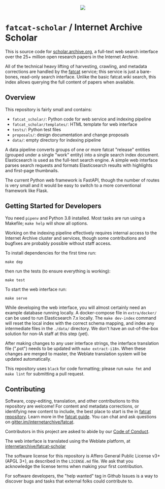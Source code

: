<div align="center">
<img src="fatcat_scholar/static/scholar-vaporwave-logo.png">
</div>

# `fatcat-scholar` / Internet Archive Scholar

This is source code for [scholar.archive.org](https://scholar.archive.org), a
full-text web search interface over the 25+ million open research papers in the
Internet Archive.

All of the technical heavy lifting of harvesting, crawling, and metadata corrections are
handled by the [fatcat](https://fatcat.wiki)  service; this service is just a bare-bones, read-only
search interface. Unlike the basic fatcat.wiki search, this index allows
querying the full content of papers when available.

## Overview

This repository is fairly small and contains:

-   `fatcat_scholar/`: Python code for web service and indexing pipeline
-   `fatcat_scholar/templates/`: HTML template for web interface
-   `tests/`: Python test files
-   `proposals/`: design documentation and change proposals
-   `data/`: empty directory for indexing pipeline

A data pipeline converts groups of one or more fatcat "release" entities
(grouped under a single "work" entity) into a single search index document.
Elasticsearch is used as the full-text search engine. A simple web interface
parses search requests and formats Elasticsearch results with highlights and
first-page thumbnails.

The current Python web framework is FastAPI, though the number of routes is
very small and it would be easy to switch to a more conventional framework like
Flask.

## Getting Started for Developers

You need `pipenv` and Python 3.8 installed. Most tasks are run using a
Makefile; `make help` will show all options.

Working on the indexing pipeline effectively requires internal access to the
Internet Archive cluster and services, though some contributions and bugfixes
are probably possible without staff access.

To install dependencies for the first time run:

    make dep

then run the tests (to ensure everything is working):

    make test

To start the web interface run:

    make serve

While developing the web interface, you will almost certainly need an example
database running locally. A docker-compose file in `extra/docker/` can be used
to run Elasticsearch 7.x locally. The `make dev-index` command will reset the
local index with the correct schema mapping, and index any intermediate files
in the `./data/` directory. We don't have an out-of-the-box solution for non-IA
staff at this step (yet).

After making changes to any user interface strings, the interface translation
file (".pot") needs to be updated with `make extract-i18n`. When these changes
are merged to master, the Weblate translation system will be updated
automatically.

This repository uses `black` for code formatting; please run `make fmt` and
`make lint` for submitting a pull request.

## Contributing

Software, copy-editing, translation, and other contributions to this repository
are welcome! For content and metadata corrections, or identifying new content
to include, the best place to start is the in [fatcat
repository](https://github.com/internetarchive/fatcat). Learn more in the
[fatcat guide](https://guide.fatcat.wiki). You can chat and ask questions on
[gitter.im/internetarchive/fatcat](https://gitter.im/internetarchive/fatcat).

Contributors in this project are asked to abide by our
[Code of Conduct](https://guide.fatcat.wiki/code_of_conduct.html).

The web interface is translated using the Weblate platform, at
[internetarchive/fatcat-scholar](https://hosted.weblate.org/projects/internetarchive/fatcat-scholar/)

The software license for this repository is Affero General Public License v3+
(APGL 3+), as described in the `LICENSE.md` file. We ask that you acknowledge
the license terms when making your first contribution.

For software developers, the "help wanted" tag in Github Issues is a way to
discover bugs and tasks that external folks could contribute to.

